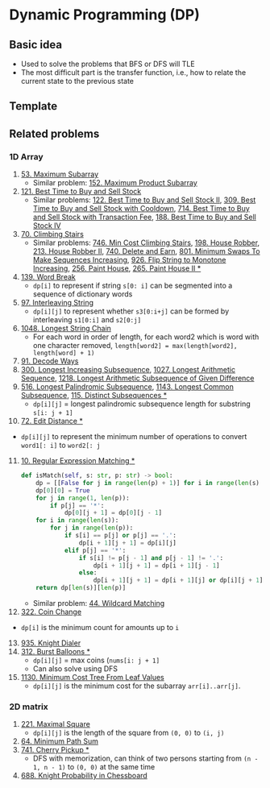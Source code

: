 # Dynamic Programming (DP)

## Basic idea
* Used to solve the problems that BFS or DFS will TLE
* The most difficult part is the transfer function, i.e., how to relate the current state to the previous state

## Template


## Related problems

### 1D Array
1. [53. Maximum Subarray](https://leetcode.com/problems/maximum-subarray/)
   * Similar problem: [152. Maximum Product Subarray](https://leetcode.com/problems/maximum-product-subarray/)
2. [121. Best Time to Buy and Sell Stock](https://leetcode.com/problems/best-time-to-buy-and-sell-stock/)
   * Similar problems: [122. Best Time to Buy and Sell Stock II](https://leetcode.com/problems/best-time-to-buy-and-sell-stock-ii/), [309. Best Time to Buy and Sell Stock with Cooldown](https://leetcode.com/problems/best-time-to-buy-and-sell-stock-with-cooldown/), [714. Best Time to Buy and Sell Stock with Transaction Fee](https://leetcode.com/problems/best-time-to-buy-and-sell-stock-with-transaction-fee/), [188. Best Time to Buy and Sell Stock IV](https://leetcode.com/problems/best-time-to-buy-and-sell-stock-iv/)
3. [70. Climbing Stairs](https://leetcode.com/problems/climbing-stairs/)
   * Similar problems: [746. Min Cost Climbing Stairs](https://leetcode.com/problems/min-cost-climbing-stairs/), [198. House Robber](https://leetcode.com/problems/house-robber/), [213. House Robber II](https://leetcode.com/problems/house-robber-ii/), [740. Delete and Earn](https://leetcode.com/problems/delete-and-earn/), [801. Minimum Swaps To Make Sequences Increasing](https://leetcode.com/problems/minimum-swaps-to-make-sequences-increasing/), [926. Flip String to Monotone Increasing](https://leetcode.com/problems/flip-string-to-monotone-increasing/), [256. Paint House](https://leetcode.com/problems/paint-house/), [265. Paint House II *](https://leetcode.com/problems/paint-house-ii/)
4. [139. Word Break](https://leetcode.com/problems/word-break/)
   * `dp[i]` to represent if string `s[0: i]` can be segmented into a sequence of dictionary words
5. [97. Interleaving String](https://leetcode.com/problems/interleaving-string/)
   * `dp[i][j]` to represent whether `s3[0:i+j]` can be formed by interleaving `s1[0:i]` and `s2[0:j]`
6. [1048. Longest String Chain](https://leetcode.com/problems/longest-string-chain/)
   * For each word in order of length, for each word2 which is word with one character removed, `length[word2] = max(length[word2], length[word] + 1)`
7. [91. Decode Ways](https://leetcode.com/problems/decode-ways/)
8. [300. Longest Increasing Subsequence](https://leetcode.com/problems/longest-increasing-subsequence/), [1027. Longest Arithmetic Sequence](https://leetcode.com/problems/longest-arithmetic-sequence/), [1218. Longest Arithmetic Subsequence of Given Difference](https://leetcode.com/problems/longest-arithmetic-subsequence-of-given-difference/)
9. [516. Longest Palindromic Subsequence](https://leetcode.com/problems/longest-palindromic-subsequence/), [1143. Longest Common Subsequence](https://leetcode.com/problems/longest-common-subsequence/), [115. Distinct Subsequences *](https://leetcode.com/problems/distinct-subsequences/)
    * `dp[i][j]` = longest palindromic subsequence length for substring `s[i: j + 1]`
10. [72. Edit Distance *](https://leetcode.com/problems/edit-distance/)
   * `dp[i][j]` to represent the minimum number of operations to convert `word1[: i]` to `word2[: j`
11. [10. Regular Expression Matching *](https://leetcode.com/problems/regular-expression-matching/)
    ```python
    def isMatch(self, s: str, p: str) -> bool:
        dp = [[False for j in range(len(p) + 1)] for i in range(len(s) + 1)]
        dp[0][0] = True
        for j in range(1, len(p)):
            if p[j] == '*':
                dp[0][j + 1] = dp[0][j - 1]
        for i in range(len(s)):
            for j in range(len(p)):
                if s[i] == p[j] or p[j] == '.':
                    dp[i + 1][j + 1] = dp[i][j]
                elif p[j] == '*':
                    if s[i] != p[j - 1] and p[j - 1] != '.':
                        dp[i + 1][j + 1] = dp[i + 1][j - 1]
                    else:
                        dp[i + 1][j + 1] = dp[i + 1][j] or dp[i][j + 1] or dp[i + 1][j - 1]
        return dp[len(s)][len(p)]
    ```
    * Similar problem: [44. Wildcard Matching](https://leetcode.com/problems/wildcard-matching/)
12. [322. Coin Change](https://leetcode.com/problems/coin-change/)
   * `dp[i]` is the minimum count for amounts up to `i`
13. [935. Knight Dialer](https://leetcode.com/problems/knight-dialer/)
14. [312. Burst Balloons *](https://leetcode.com/problems/burst-balloons/)
    * `dp[i][j]` = max coins (`nums[i: j + 1]`
    * Can also solve using DFS
15. [1130. Minimum Cost Tree From Leaf Values](https://leetcode.com/problems/minimum-cost-tree-from-leaf-values/)
    * `dp[i][j]` is the minimum cost for the subarray `arr[i]..arr[j]`.

### 2D matrix

1. [221. Maximal Square](https://leetcode.com/problems/maximal-square/)
   * `dp[i][j]` is the length of the square from `(0, 0)` to `(i, j)`
2. [64. Minimum Path Sum](https://leetcode.com/problems/minimum-path-sum/)
3. [741. Cherry Pickup *](https://leetcode.com/problems/cherry-pickup/)
   * DFS with memorization, can think of two persons starting from `(n - 1, n - 1)` to `(0, 0)` at the same time
4. [688. Knight Probability in Chessboard](https://leetcode.com/problems/knight-probability-in-chessboard/)
